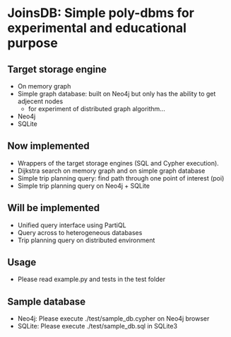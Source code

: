 # JoinsDB: Simple poly-dbms for experimental and educational purpose

## Target storage engine

* On memory graph
* Simple graph database: built on Neo4j but only has the ability to get adjecent nodes
  * for experiment of distributed graph algorithm...
* Neo4j
* SQLite

## Now implemented

* Wrappers of the target storage engines (SQL and Cypher execution).
* Dijkstra search on memory graph and on simple graph database
* Simple trip planning query: find path through one point of interest (poi)
* Simple trip planning query on Neo4j + SQLite

## Will be implemented

* Unified query interface using PartiQL
* Query across to heterogeneous databases
* Trip planning query on distributed environment

## Usage

* Please read example.py and tests in the test folder

## Sample database

* Neo4j: Please execute ./test/sample_db.cypher on Neo4j browser
* SQLite: Please execute ./test/sample_db.sql in SQLite3
